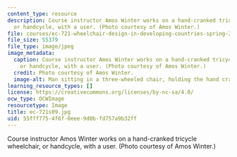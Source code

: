 ```yaml
---
content_type: resource
description: Course instructor Amos Winter works on a hand-cranked tricycle wheelchair,
  or handcycle, with a user. (Photo courtesy of Amos Winter.)
file: courses/ec-721-wheelchair-design-in-developing-countries-spring-2009/55fff7754f6f0eee9d0bfd757a9b32ff_ec-721s09.jpg
file_size: 55379
file_type: image/jpeg
image_metadata:
  caption: Course instructor Amos Winter works on a hand-cranked tricycle wheelchair,
    or handcycle, with a user. (Photo courtesy of Amos Winter.)
  credit: Photo courtesy of Amos Winter.
  image-alt: Man sitting in a three-wheeled chair, holding the hand crank component.
learning_resource_types: []
license: https://creativecommons.org/licenses/by-nc-sa/4.0/
ocw_type: OCWImage
resourcetype: Image
title: ec-721s09.jpg
uid: 55fff775-4f6f-0eee-9d0b-fd757a9b32ff
---
```

Course instructor Amos Winter works on a hand-cranked tricycle wheelchair, or handcycle, with a user. (Photo courtesy of Amos Winter.)